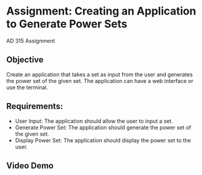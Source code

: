# Assignment: Creating an Application to Generate Power Sets 
AD 315 Assignment

## Objective
Create an application that takes a set as input from the user and generates the power set of the given set. The application can have a web interface or use the terminal.

## Requirements:
- User Input: The application should allow the user to input a set.
- Generate Power Set: The application should generate the power set of the given set.
- Display Power Set: The application should display the power set to the user.

## Video Demo
